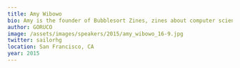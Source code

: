 ```yaml
---
title: Amy Wibowo
bio: Amy is the founder of Bubblesort Zines, zines about computer science aimed at high school girls. Previously, she did web development at Airbnb, machine learning research on the ASIMO team at Honda Research Institute in Japan, and HCI research at the University of Tokyo. She also enjoys hardware hacking and the intersection of art and technology-- in particular, making tools that enable people to be more creative.
author: GORUCO
image: /assets/images/speakers/2015/amy_wibowo_16-9.jpg
twitter: sailorhg
location: San Francisco, CA
year: 2015
---
```

